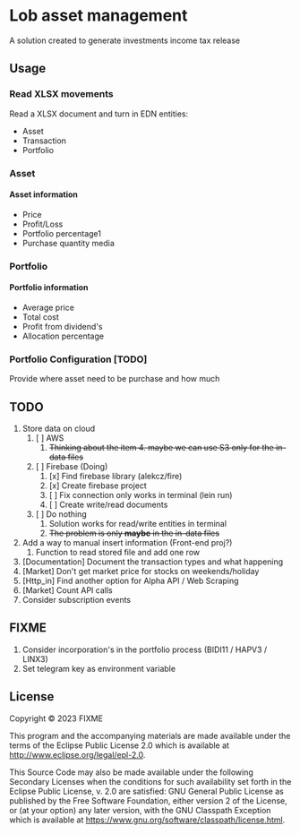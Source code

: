 # Lob asset management

A solution created to generate investments income tax release 

## Usage

### Read XLSX movements

Read a XLSX document and turn in EDN entities:

 - Asset
 - Transaction
 - Portfolio

### Asset
#### Asset information

- Price
- Profit/Loss
- Portfolio percentage1
- Purchase quantity media

### Portfolio
#### Portfolio information

- Average price
- Total cost
- Profit from dividend's
- Allocation percentage

### Portfolio Configuration [TODO]

Provide where asset need to be purchase and how much

## TODO

1. Store data on cloud
   1. [ ] AWS
      1. ~~Thinking about the item 4. maybe we can use S3 only for the in-data files~~
   2. [ ] Firebase (Doing)
      1. [x] Find firebase library (alekcz/fire)
      2. [x] Create firebase project 
      3. [ ] Fix connection only works in terminal (lein run)
      4. [ ] Create write/read documents
   3. [ ] Do nothing
      1. Solution works for read/write entities in terminal
      2. ~~The problem is only **maybe** in the in-data files~~
2. Add a way to manual insert information (Front-end proj?)
   1. Function to read stored file and add one row
3. [Documentation] Document the transaction types and what happening
4. [Market] Don't get market price for stocks on weekends/holiday
5. [Http_in] Find another option for Alpha API / Web Scraping
6. [Market] Count API calls
7. Consider subscription events

## FIXME
1. Consider incorporation's in the portfolio process (BIDI11 / HAPV3 / LINX3)
2. Set telegram key as environment variable

## License

Copyright © 2023 FIXME

This program and the accompanying materials are made available under the
terms of the Eclipse Public License 2.0 which is available at
http://www.eclipse.org/legal/epl-2.0.

This Source Code may also be made available under the following Secondary
Licenses when the conditions for such availability set forth in the Eclipse
Public License, v. 2.0 are satisfied: GNU General Public License as published by
the Free Software Foundation, either version 2 of the License, or (at your
option) any later version, with the GNU Classpath Exception which is available
at https://www.gnu.org/software/classpath/license.html.
